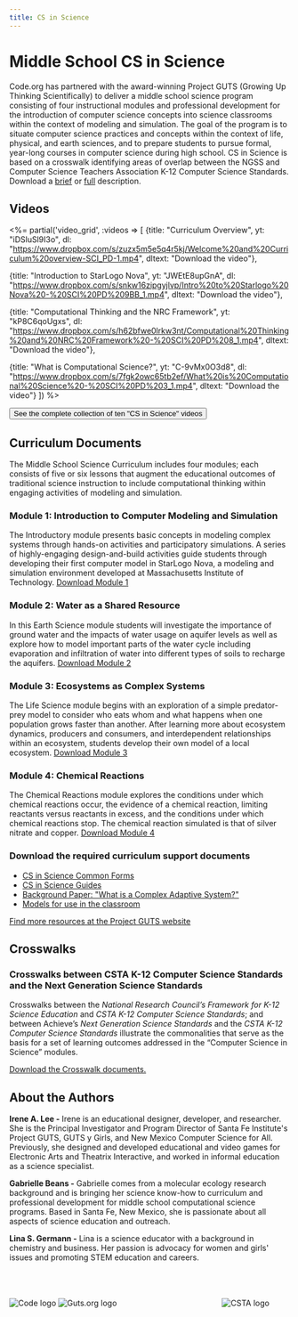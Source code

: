 ```yaml
---
title: CS in Science
---
```

# Middle School CS in Science 

Code.org has partnered with the award-winning Project GUTS (Growing Up Thinking Scientifically) to deliver a middle school science program consisting of four instructional modules and professional development for the introduction of computer science concepts into science classrooms within the context of modeling and simulation. The goal of the program is to situate computer science practices and concepts within the context of life, physical, and earth sciences, and to prepare students to pursue formal, year-long courses in computer science during high school. CS in Science is based on a crosswalk identifying areas of overlap between the NGSS and Computer Science Teachers Association K-12 Computer Science Standards. Download a [brief](mss/files/Code.org_MS_Science_Program_two_pager.pdf) or [full](mss/files/Code.org_MS_Science_Program_four_pager.pdf) description.


## Videos

<%= partial('video_grid', :videos => [
  {title: "Curriculum Overview", yt: "iDSluSl9I3o", dl: "https://www.dropbox.com/s/zuzx5m5e5q4r5kj/Welcome%20and%20Curriculum%20overview-SCI_PD-1.mp4", dltext: "Download the video"},  

  {title: "Introduction to StarLogo Nova", yt: "JWEtE8upGnA", dl: "https://www.dropbox.com/s/snkw16zipgyjlvp/Intro%20to%20Starlogo%20Nova%20-%20SCI%20PD%209BB_1.mp4", dltext: "Download the video"},  

  {title: "Computational Thinking and the NRC Framework", yt: "kP8C6qoUgxs", dl: "https://www.dropbox.com/s/h62bfwe0lrkw3nt/Computational%20Thinking%20and%20NRC%20Framework%20-%20SCI%20PD%208_1.mp4", dltext: "Download the video"},  

  {title: "What is Computational Science?", yt: "C-9vMx0O3d8", dl: "https://www.dropbox.com/s/7fgk2owc65tb2ef/What%20is%20Computational%20Science%20-%20SCI%20PD%203_1.mp4", dltext: "Download the video"} 
  ]) %>  

 
[<button>See the complete collection of ten "CS in Science" videos</button>](mss/extra/videos)


## Curriculum Documents

The Middle School Science Curriculum includes four modules; each consists of five or six lessons that augment the educational outcomes of traditional science instruction to include computational thinking within engaging activities of modeling and simulation.

### Module 1: Introduction to Computer Modeling and Simulation 
The Introductory module presents basic concepts in modeling complex systems through hands-on activities and participatory simulations. A series of highly-engaging design-and-build activities guide students through developing their first computer model in StarLogo Nova, a modeling and simulation environment developed at Massachusetts Institute of Technology. 
[Download Module 1](mss/files/CS_in_Science_Module_1.pdf)

### Module 2: Water as a Shared Resource
In this Earth Science module students will investigate the importance of ground water and the impacts of water usage on aquifer levels as well as explore how to model important parts of the water cycle including evaporation and infiltration of water into different types of soils to recharge the aquifers. [Download Module 2](mss/files/CS_in_Science_Module_2.pdf)

### Module 3: Ecosystems as Complex Systems  
The Life Science module begins with an exploration of a simple predator-prey model to consider who eats whom and what happens when one population grows faster than another. After learning more about ecosystem dynamics, producers and consumers, and interdependent relationships within an ecosystem, students develop their own model of a local ecosystem. [Download Module 3](mss/files/CS_in_Science_Module_3.pdf)

### Module 4: Chemical Reactions
The Chemical Reactions module explores the conditions under which chemical reactions occur, the evidence of a chemical reaction, limiting reactants versus reactants in excess, and the conditions under which chemical reactions stop. The chemical reaction simulated is that of silver nitrate and copper.  [Download Module 4](mss/files/CS_in_Science_Module_4.pdf)

### Download the required curriculum support documents 

- [CS in Science Common Forms](mss/files/CS_in_Science_Common_Forms.pdf)
- [CS in Science Guides](mss/files/CS_in_Science_Guides.pdf)
- [Background Paper: "What is a Complex Adaptive System?"](mss/files/CS_in_Science_Background_papers.pdf)
- [Models for use in the classroom](http://www.slnova.org/GUTS/)

[Find more resources at the Project GUTS website](http://www.projectguts.org/CurriculumbyTopic)



## Crosswalks
### Crosswalks between CSTA K-12 Computer Science Standards and the Next Generation Science Standards
Crosswalks between the *National Research Council’s Framework for K-12 Science Education* and *CSTA K-12 Computer Science Standards*; and between Achieve’s *Next Generation Science Standards* and the *CSTA K-12 Computer Science Standards* illustrate the commonalities that serve as the basis for a set of learning outcomes addressed in the “Computer Science in Science” modules. 

[Download the Crosswalk documents.](mss/files/Crosswalk_documents.pdf)


## About the Authors
**Irene A. Lee -**
Irene is an educational designer, developer, and researcher. She is the Principal Investigator and Program Director of Santa Fe Institute's Project GUTS, GUTS y Girls, and New Mexico Computer Science for All.  Previously, she designed and developed educational and video games for Electronic Arts and Theatrix Interactive, and worked in informal education as a science specialist.

**Gabrielle Beans -**
Gabrielle comes from a molecular ecology research background and is bringing her science know-how to curriculum and professional development for middle school computational science programs. Based in Santa Fe, New Mexico, she is passionate about all aspects of science education and outreach.

**Lina S. Germann -**
Lina is a science educator with a background in chemistry and business. Her passion is advocacy for women and girls' issues and promoting STEM education and careers.
<br></br>
<br></br>

![Code logo](mss/files/codelogo.png) ![Guts.org logo](mss/files/projectGUTSlogosmall.png) &nbsp; &nbsp; &nbsp; &nbsp; &nbsp; &nbsp;&nbsp; &nbsp;&nbsp; &nbsp; &nbsp; &nbsp; &nbsp; &nbsp; &nbsp; &nbsp;&nbsp; &nbsp;&nbsp; &nbsp;&nbsp; &nbsp; &nbsp;&nbsp; &nbsp;&nbsp; &nbsp;
![CSTA logo](mss/files/CSTAlogo-2col-url.jpg)
